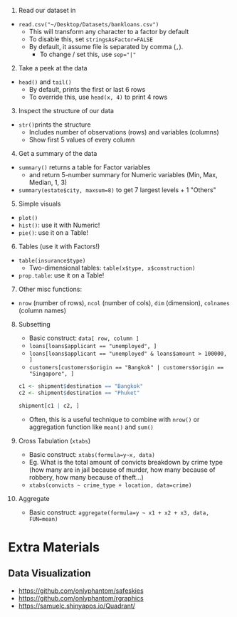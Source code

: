 1. Read our dataset in
  - `read.csv("~/Desktop/Datasets/bankloans.csv")`
    - This will transform any character to a factor by default
    - To disable this, set `stringsAsFactor=FALSE`
    - By default, it assume file is separated by comma (`,`). 
        - To change / set this, use `sep="|"`

2. Take a peek at the data
  - `head()` and `tail()`
    - By default, prints the first or last 6 rows
    - To override this, use `head(x, 4)` to print 4 rows
    
3. Inspect the structure of our data
  - `str()`prints the structure
    - Includes number of observations (rows) and variables (columns)
    - Show first 5 values of every column
    
4. Get a summary of the data
  - `summary()` returns a table for Factor variables
      - and return 5-number summary for Numeric variables (Min, Max, Median, 1, 3)
  - `summary(estate$city, maxsum=8)` to get 7 largest levels + 1 "Others"
  
5. Simple visuals
  - `plot()`
  - `hist()`: use it with Numeric!
  - `pie()`: use it on a Table!
      
6. Tables (use it with Factors!)
  - `table(insurance$type)`
    - Two-dimensional tables: `table(x$type, x$construction)`
  - `prop.table`: use it on a Table!

7. Other misc functions:
  - `nrow` (number of rows), `ncol` (number of cols), `dim` (dimension), `colnames` (column names)
  
8. Subsetting
    - Basic construct: `data[ row, column ]`
    - `loans[loans$applicant == "unemployed", ]`
    - `loans[loans$applicant == "unemployed" & loans$amount > 100000, ]`
    - `customers[customers$origin == "Bangkok" | customers$origin == "Singapore", ]`
    ```r
    c1 <- shipment$destination == "Bangkok"
    c2 <- shipment$destination == "Phuket"

    shipment[c1 | c2, ]
    ```
    - Often, this is a useful technique to combine with `nrow()` or aggregation function like `mean()` and `sum()`

9. Cross Tabulation (`xtabs`)
    - Basic construct: `xtabs(formula=y~x, data)`
    - Eg. What is the total amount of convicts breakdown by crime type (how many are in jail because of murder, how many because of robbery, how many because of theft...)
    - `xtabs(convicts ~ crime_type + location, data=crime)`

10. Aggregate
    - Basic construct: `aggregate(formula=y ~ x1 + x2 + x3, data, FUN=mean)`

# Extra Materials
## Data Visualization
- https://github.com/onlyphantom/safeskies
- https://github.com/onlyphantom/rgraphics
- https://samuelc.shinyapps.io/Quadrant/
